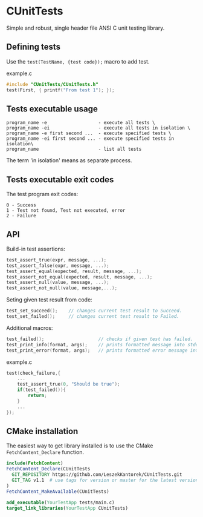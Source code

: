 # CUnitTests
Simple and robust, single header file ANSI C unit testing library.

## Defining tests
Use the `test(TestName, {test code});` macro to add test.

example.c
``` c
#include "CUnitTests/CUnitTests.h"
test(First, { printf("From test 1"); });
```

## Tests executable usage
```
program_name -e                   - execute all tests \
program_name -ei                  - execute all tests in isolation \
program_name -e first second ...  - execute specified tests \
program_name -ei first second ... - execute specified tests in isolation\
program_name                      - list all tests
```
The term 'in isolation' means as separate process.

## Tests executable exit codes
The test program exit codes:
```
0 - Success
1 - Test not found, Test not executed, error 
2 - Failure
```

## API
Build-in test assertions: 
``` c
test_assert_true(expr, message, ...);				
test_assert_false(expr, message, ...);				
test_assert_equal(expected, result, message, ...);	
test_assert_not_equal(expected, result, message, ...);
test_assert_null(value, message, ...);
test_assert_not_null(value, message,...);
```
Seting given test result from code:
``` c
test_set_succeed();    // changes current test result to Succeed.
test_set_failed();     // changes current test result to Failed. 
```
Additional macros:
``` c
test_failed();                    // checks if given test has failed.
test_print_info(format, args);    // prints formatted message into stdout.
test_print_error(format, args);   // prints formatted error message into stderr.
```

example.c
``` c
test(check_failure,{
    ...
    test_assert_true(0, "Should be true");
    if(test_failed()){
        return;
    }
    ...
});
```

## CMake installation
The easiest way to get library installed is to use the CMake `FetchContent_Declare` function.
``` CMake
include(FetchContent)
FetchContent_Declare(CUnitTests
  GIT_REPOSITORY https://github.com/LeszekKantorek/CUnitTests.git
  GIT_TAG v1.1  # use tags for version or master for the latest version 
)
FetchContent_MakeAvailable(CUnitTests)

add_executable(YourTestApp tests/main.c)
target_link_libraries(YourTestApp CUnitTests)
```
